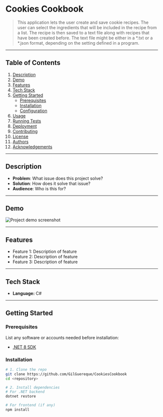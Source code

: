 # Cookies Cookbook

> This application lets the user create and save cookie recipes. The user can select the ingredients that will be included in the recipe from a list. The recipe is then saved to a text file along with recipes that have been created before. 
The text file might be either in a *.txt or a *.json format, depending on the setting defined in a program.

---

## Table of Contents

1. [Description](#description)  
2. [Demo](#demo)  
3. [Features](#features)  
4. [Tech Stack](#tech-stack)  
5. [Getting Started](#getting-started)  
   - [Prerequisites](#prerequisites)  
   - [Installation](#installation)  
   - [Configuration](#configuration)  
6. [Usage](#usage)  
7. [Running Tests](#running-tests)  
8. [Deployment](#deployment)  
9. [Contributing](#contributing)  
10. [License](#license)  
11. [Authors](#authors)  
12. [Acknowledgements](#acknowledgements)

---

## Description

<!-- Describe what your project does and why it exists. -->

- **Problem**: What issue does this project solve?  
- **Solution**: How does it solve that issue?  
- **Audience**: Who is this for?

---

## Demo

<!-- Showcase images, GIFs, or links to a running demo -->

![Project demo screenshot](path/to/screenshot.png)

---

## Features

- Feature 1: Description of feature  
- Feature 2: Description of feature  
- Feature 3: Description of feature

---

## Tech Stack

- **Language:** C#

---

## Getting Started

### Prerequisites

List any software or accounts needed before installation:

- [.NET 8 SDK](https://dotnet.microsoft.com/download)  


### Installation

```bash
# 1. Clone the repo
git clone https://github.com/GilGuereque/CookiesCookbook
cd <repository>

# 2. Install dependencies
# For .NET backend
dotnet restore

# For frontend (if any)
npm install

